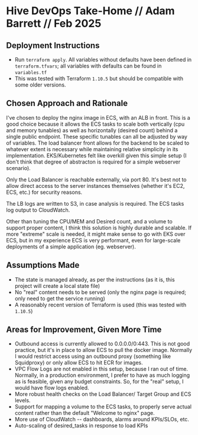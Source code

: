 # Hive DevOps Take-Home // Adam Barrett // Feb 2025

## Deployment Instructions
- Run `terraform apply`. All variables without defaults have been defined in `terraform.tfvars`; all variables with defaults can be found in `variables.tf`
- This was tested with Terraform `1.10.5` but should be compatible with some older versions.

## Chosen Approach and Rationale
I've chosen to deploy the nginx image in ECS, with an ALB in front. This is a good choice because it allows the ECS tasks to scale both vertically (cpu and memory tunables) as well as horizontally (desired count) behind a single public endpoint. These specific tunables can all be adjusted by way of variables.  The load balancer front allows for the backend to be scaled to whatever extent is necessary while maintaining relative simplicity in its implementation.  EKS/Kubernetes felt like overkill given this simple setup (I don't think that degree of abstracton is required for a simple webserver scenario). 

Only the Load Balancer is reachable externally, via port 80. It's best not to allow direct access to the server instances themselves (whether it's EC2, ECS, etc.) for security reasons.

The LB logs are written to S3, in case analysis is required. The ECS tasks log output to CloudWatch.

Other than tuning the CPU/MEM and Desired count, and a volume to support proper content, I think this solution is highly durable and scalable.  If more "extreme" scale is needed, it might make sense to go with EKS over ECS, but in my experience ECS is very performant, even for large-scale deployments of a simple application (eg. webserver).


## Assumptions Made
- The state is managed already, as per the instructions (as it is, this project will create a local state file)
- No "real" content needs to be served (only the nginx page is required; only need to get the service running)
- A reasonably recent version of Terraform is used (this was tested with `1.10.5`)

## Areas for Improvement, Given More Time
- Outbound access is currently allowed to 0.0.0.0/0:443. This is not good practice, but it's in place to allow ECS to pull the docker image. Normally I would restrict access using an outbound proxy (something like Squidproxy) or only allow ECS to hit ECR for images.
- VPC Flow Logs are not enabled in this setup, because I ran out of time. Normally, in a production environment, I prefer to have as much logging as is feasible, given any budget constraints. So, for the "real" setup, I would have flow logs enabled.
- More robust health checks on the Load Balancer/ Target Group and ECS levels.
- Support for mapping a volume to the ECS tasks, to properly serve actual content rather than the default "Welcome to nginx" page.
- More use of CloudWatch -- dashboards, alarms around KPIs/SLOs, etc.
- Auto-scaling of desired_tasks in response to load KPIs
